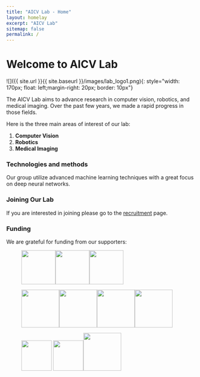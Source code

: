 ```yaml
---
title: "AICV Lab - Home"
layout: homelay
excerpt: "AICV Lab"
sitemap: false
permalink: /
---
```



# Welcome to AICV Lab


![]({{ site.url }}{{ site.baseurl }}/images/lab_logo1.png){: style="width: 170px; float: left;margin-right: 20px; border: 10px"}


The AICV Lab aims to advance research in computer vision, robotics, and medical imaging. Over the past few years, we made a rapid progress in those fields.


Here is the three main areas of interest of our lab:

1. **Computer Vision** 
2. **Robotics**
3. **Medical Imaging**


### Technologies and methods
Our group utilize advanced machine learning techniques with a great focus on deep neural networks. 

<!-- ### Collaborators
We work with closely with numerous collaborators, including Dr. [Michael Kidd](https://poultry-science.uark.edu/people/faculty/uid/mkidd/name/Michael+T.+Kidd/) from Department of Poultry Science,  -->

### Joining Our Lab
If you are interested in joining please go to the [recruitment](recruitment) page.

### Funding
We are grateful for funding from our supporters:
<!-- 
[National Institute of Health](https://www.nimh.nih.gov/) and the [The Simons Foundation Autism Research Initiative](https://www.sfari.org/), the [Autism Science Foundation](https://autismsciencefoundation.org/), and the [Brain & Behavior Research Foundation](https://www.bbrfoundation.org/). -->

<figure class="third">
<img src="{{ site.url }}{{ site.baseurl }}/images/logopic/nih.jpg" style="height: 90px"><img src="{{ site.url }}{{ site.baseurl }}/images/logopic/nsf.jpg" style="height: 90px"><img src="{{ site.url }}{{ site.baseurl }}/images/logopic/cobb.png" style="height: 90px">
  
<img src="{{ site.url }}{{ site.baseurl }}/images/logopic/aviagen.jpg" style="height: 100px"><img src="{{ site.url }}{{ site.baseurl }}/images/logopic/adisseo.png" style="height: 100px"><img src="{{ site.url }}{{ site.baseurl }}/images/logopic/winnow.jpg" style="height: 100px"><img src="{{ site.url }}{{ site.baseurl }}/images/logopic/uark_agri.jpg" style="height: 100px">

<img src="{{ site.url }}{{ site.baseurl }}/images/logopic/tyson.png" style="height: 80px"> <img src="{{ site.url }}{{ site.baseurl }}/images/logopic/ai_sustein.webp" style="height: 80px"><img src="{{ site.url }}{{ site.baseurl }}/images/logopic/uark_eng.jpg" style="height: 100px">
</figure>
